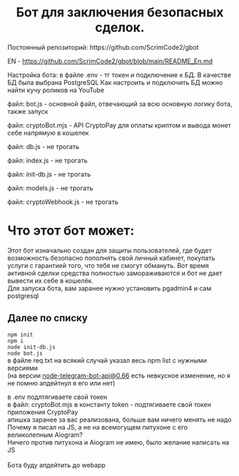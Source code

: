 <h1 align="center">Бот для заключения безопасных сделок.</h1>
Постоянный репозиторий: https://github.com/ScrimCode2/gbot

EN - https://github.com/ScrimCode2/gbot/blob/main/README_En.md

Настройка бота:
в файле .env - тг токен и подключение к БД.
В качестве БД была выбрана PostgreSQL
Как настроить и подключить БД можно найти кучу роликов на YouTube

<p>файл: bot.js - основной файл, отвечающий за всю основную логику бота, также запуск</p>
<p>файл: cryptoBot.mjs - API CryptoPay для оплаты криптом и вывода монет себе напрямую в кошелек</p>
<p>файл: db.js - не трогать</p>
<p>файл: index.js - не трогать</p>
<p>файл: init-db.js - не трогать</p>
<p>файл: models.js - не трогать</p>
<p>файл: cryptoWebhook.js - не трогать</p>

# Что этот бот может:<br>
Этот бот изначально создан для защиты пользователей, где будет возможность безопасно пополнять свой личный кабинет, покупать услуги с гарантией того, что тебя не смогут обмануть.
Вот время активной сделки средства полностью замораживаются и бот не дает вывести их себе в кошелёк.<br>
Для запуска бота, вам заранее нужно установить pgadmin4 и сам postgresql <br>

## Далее по списку<br>
`npm init`<br>
`npm i`<br>
`node init-db.js`<br>
`node bot.js`<br>
в файле req.txt на всякий случай указал весь npm list с нужными версиями<br>
(на версии node-telegram-bot-api@0.66 есть невкусное изменение, но я не помню апдейтнул я его или нет)<br>

в .env подлтягиваете свой токен <br>
в файл: cryptoBot.mjs в константу token - подтягиваете свой токен приложения CryptoPay <br>
апишка заранее за вас реализована, больше вам ничего менять не надо 
<br>
Почему я писал на JS, а не на всемогущем питухоне с его великолепным Aiogram?<br>
Ничего против питухона и Aiogram не имею, было желание написать на JS<br>
<br>
Бота буду апдейтить до webapp<br>
